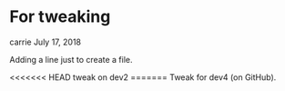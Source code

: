 For tweaking
================
carrie
July 17, 2018

Adding a line just to create a file.

&lt;&lt;&lt;&lt;&lt;&lt;&lt; HEAD tweak on dev2 ======= Tweak for dev4 (on GitHub).
